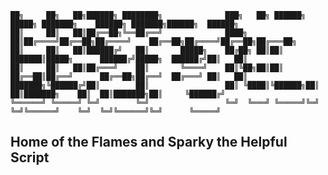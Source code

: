     ██╗     ██╗   ██╗██████╗ ████████╗              ███╗   ██╗ ██████╗ █████╗ ███████╗    ██████╗ ███████╗██████╗  ██████╗ 
    ██║     ██║   ██║██╔══██╗╚══██╔══╝              ████╗  ██║██╔════╝██╔══██╗██╔════╝    ██╔══██╗██╔════╝██╔══██╗██╔═══██╗
    ██║     ██║   ██║██████╔╝   ██║       █████╗    ██╔██╗ ██║██║     ███████║█████╗      ██████╔╝█████╗  ██████╔╝██║   ██║
    ██║     ██║   ██║██╔═══╝    ██║       ╚════╝    ██║╚██╗██║██║     ██╔══██║██╔══╝      ██╔══██╗██╔══╝  ██╔═══╝ ██║   ██║
    ███████╗╚██████╔╝██║        ██║                 ██║ ╚████║╚██████╗██║  ██║███████╗    ██║  ██║███████╗██║     ╚██████╔╝
    ╚══════╝ ╚═════╝ ╚═╝        ╚═╝                 ╚═╝  ╚═══╝ ╚═════╝╚═╝  ╚═╝╚══════╝    ╚═╝  ╚═╝╚══════╝╚═╝      ╚═════╝ 
    
 ## Home of the Flames and Sparky the Helpful Script
